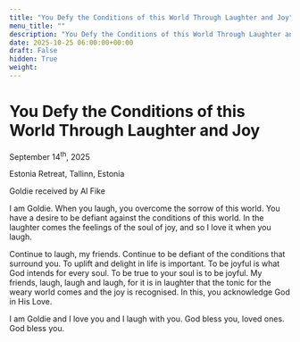 ```yaml
---
title: "You Defy the Conditions of this World Through Laughter and Joy"
menu_title: ""
description: "You Defy the Conditions of this World Through Laughter and Joy"
date: 2025-10-25 06:00:00+00:00
draft: False
hidden: True
weight:
---
```

# You Defy the Conditions of this World Through Laughter and Joy

September 14<sup>th</sup>, 2025

Estonia Retreat, Tallinn, Estonia

Goldie received by Al Fike

I am Goldie. When you laugh, you overcome the sorrow of this world. You have a desire to be defiant against the conditions of this world. In the laughter comes the feelings of the soul of joy, and so I love it when you laugh.

Continue to laugh, my friends. Continue to be defiant of the conditions that surround you. To uplift and delight in life is important. To be joyful is what God intends for every soul. To be true to your soul is to be joyful. My friends, laugh, laugh and laugh, for it is in laughter that the tonic for the weary world comes and the joy is recognised. In this, you acknowledge God in His Love.

I am Goldie and I love you and I laugh with you. God bless you, loved ones. God bless you.
